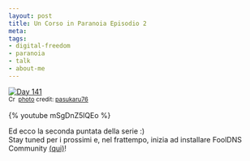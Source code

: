```yaml
--- 
layout: post
title: Un Corso in Paranoia Episodio 2
meta: 
tags: 
- digital-freedom
- paranoia
- talk
- about-me
---
```

<a href="http://www.flickr.com/photos/38451115@N04/4223106724/" title="Day 141" target="_blank"><img src="http://farm3.static.flickr.com/2496/4223106724_41ac7bec1b.jpg" alt="Day 141" border="0" /></a>  
<small><a href="http://creativecommons.org/licenses/by/2.0/" title="Attribution License" target="_blank"><img src="http://www.lastknight.com/wp-content/plugins/photo-dropper/images/cc.png" alt="Creative Commons License" border="0" width="16" height="16" align="absmiddle" /></a> <a href="http://www.photodropper.com/photos/" target="_blank">photo</a> credit: <a href="http://www.flickr.com/photos/38451115@N04/4223106724/" title="pasukaru76" target="_blank">pasukaru76</a></small>

{% youtube mSgDnZ5lQEo %}
  
Ed ecco la seconda puntata della serie :)    
Stay tuned per i prossimi e, nel frattempo, inizia ad installare FoolDNS Community [(qui)](http://fooldns.com/c)!    
  
 
